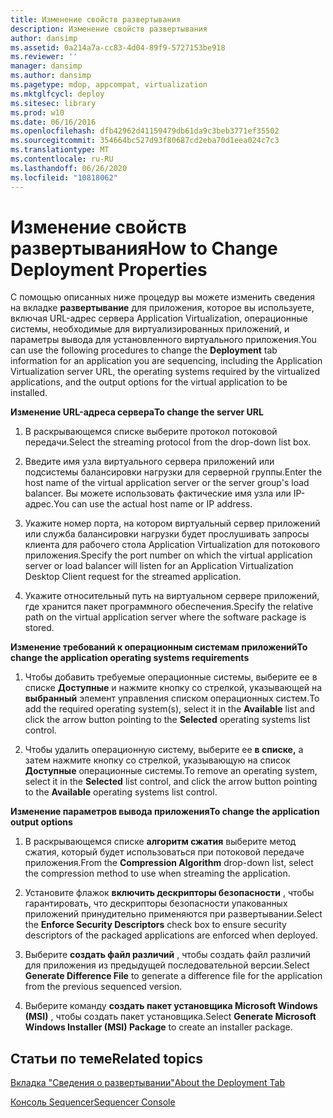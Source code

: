 ```yaml
---
title: Изменение свойств развертывания
description: Изменение свойств развертывания
author: dansimp
ms.assetid: 0a214a7a-cc83-4d04-89f9-5727153be918
ms.reviewer: ''
manager: dansimp
ms.author: dansimp
ms.pagetype: mdop, appcompat, virtualization
ms.mktglfcycl: deploy
ms.sitesec: library
ms.prod: w10
ms.date: 06/16/2016
ms.openlocfilehash: dfb42962d41159479db61da9c3beb3771ef35502
ms.sourcegitcommit: 354664bc527d93f80687cd2eba70d1eea024c7c3
ms.translationtype: MT
ms.contentlocale: ru-RU
ms.lasthandoff: 06/26/2020
ms.locfileid: "10818062"
---
```

# <span data-ttu-id="a588d-103">Изменение свойств развертывания</span><span class="sxs-lookup"><span data-stu-id="a588d-103">How to Change Deployment Properties</span></span>


<span data-ttu-id="a588d-104">С помощью описанных ниже процедур вы можете изменить сведения на вкладке **развертывание** для приложения, которое вы используете, включая URL-адрес сервера Application Virtualization, операционные системы, необходимые для виртуализированных приложений, и параметры вывода для установленного виртуального приложения.</span><span class="sxs-lookup"><span data-stu-id="a588d-104">You can use the following procedures to change the **Deployment** tab information for an application you are sequencing, including the Application Virtualization server URL, the operating systems required by the virtualized applications, and the output options for the virtual application to be installed.</span></span>

**<span data-ttu-id="a588d-105">Изменение URL-адреса сервера</span><span class="sxs-lookup"><span data-stu-id="a588d-105">To change the server URL</span></span>**

1.  <span data-ttu-id="a588d-106">В раскрывающемся списке выберите протокол потоковой передачи.</span><span class="sxs-lookup"><span data-stu-id="a588d-106">Select the streaming protocol from the drop-down list box.</span></span>

2.  <span data-ttu-id="a588d-107">Введите имя узла виртуального сервера приложений или подсистемы балансировки нагрузки для серверной группы.</span><span class="sxs-lookup"><span data-stu-id="a588d-107">Enter the host name of the virtual application server or the server group's load balancer.</span></span> <span data-ttu-id="a588d-108">Вы можете использовать фактические имя узла или IP-адрес.</span><span class="sxs-lookup"><span data-stu-id="a588d-108">You can use the actual host name or IP address.</span></span>

3.  <span data-ttu-id="a588d-109">Укажите номер порта, на котором виртуальный сервер приложений или служба балансировки нагрузки будет прослушивать запросы клиента для рабочего стола Application Virtualization для потокового приложения.</span><span class="sxs-lookup"><span data-stu-id="a588d-109">Specify the port number on which the virtual application server or load balancer will listen for an Application Virtualization Desktop Client request for the streamed application.</span></span>

4.  <span data-ttu-id="a588d-110">Укажите относительный путь на виртуальном сервере приложений, где хранится пакет программного обеспечения.</span><span class="sxs-lookup"><span data-stu-id="a588d-110">Specify the relative path on the virtual application server where the software package is stored.</span></span>

**<span data-ttu-id="a588d-111">Изменение требований к операционным системам приложений</span><span class="sxs-lookup"><span data-stu-id="a588d-111">To change the application operating systems requirements</span></span>**

1.  <span data-ttu-id="a588d-112">Чтобы добавить требуемые операционные системы, выберите ее в списке **Доступные** и нажмите кнопку со стрелкой, указывающей на **выбранный** элемент управления списком операционных систем.</span><span class="sxs-lookup"><span data-stu-id="a588d-112">To add the required operating system(s), select it in the **Available** list and click the arrow button pointing to the **Selected** operating systems list control.</span></span>

2.  <span data-ttu-id="a588d-113">Чтобы удалить операционную систему, выберите ее **в списке,** а затем нажмите кнопку со стрелкой, указывающую на список **Доступные** операционные системы.</span><span class="sxs-lookup"><span data-stu-id="a588d-113">To remove an operating system, select it in the **Selected** list control, and click the arrow button pointing to the **Available** operating systems list control.</span></span>

**<span data-ttu-id="a588d-114">Изменение параметров вывода приложения</span><span class="sxs-lookup"><span data-stu-id="a588d-114">To change the application output options</span></span>**

1.  <span data-ttu-id="a588d-115">В раскрывающемся списке **алгоритм сжатия** выберите метод сжатия, который будет использоваться при потоковой передаче приложения.</span><span class="sxs-lookup"><span data-stu-id="a588d-115">From the **Compression Algorithm** drop-down list, select the compression method to use when streaming the application.</span></span>

2.  <span data-ttu-id="a588d-116">Установите флажок **включить дескрипторы безопасности** , чтобы гарантировать, что дескрипторы безопасности упакованных приложений принудительно применяются при развертывании.</span><span class="sxs-lookup"><span data-stu-id="a588d-116">Select the **Enforce Security Descriptors** check box to ensure security descriptors of the packaged applications are enforced when deployed.</span></span>

3.  <span data-ttu-id="a588d-117">Выберите **создать файл различий** , чтобы создать файл различий для приложения из предыдущей последовательной версии.</span><span class="sxs-lookup"><span data-stu-id="a588d-117">Select **Generate Difference File** to generate a difference file for the application from the previous sequenced version.</span></span>

4.  <span data-ttu-id="a588d-118">Выберите команду **создать пакет установщика Microsoft Windows (MSI)** , чтобы создать пакет установщика.</span><span class="sxs-lookup"><span data-stu-id="a588d-118">Select **Generate Microsoft Windows Installer (MSI) Package** to create an installer package.</span></span>

## <span data-ttu-id="a588d-119">Статьи по теме</span><span class="sxs-lookup"><span data-stu-id="a588d-119">Related topics</span></span>


[<span data-ttu-id="a588d-120">Вкладка "Сведения о развертывании"</span><span class="sxs-lookup"><span data-stu-id="a588d-120">About the Deployment Tab</span></span>](about-the-deployment-tab.md)

[<span data-ttu-id="a588d-121">Консоль Sequencer</span><span class="sxs-lookup"><span data-stu-id="a588d-121">Sequencer Console</span></span>](sequencer-console.md)

 

 





